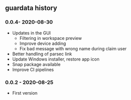 ## guardata history

### 0.0.4- 2020-08-30

* Updates in the GUI
  * Filtering in workspace preview
  * Improve device adding
  * Fix bad message with wrong name during claim user
* Better handling of parsec link
* Update Windows installer, restore app icon
* Snap package available
* Improve CI pipelines

### 0.0.2 - 2020-08-25

* First version